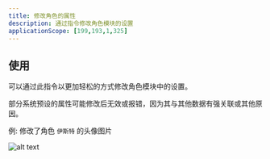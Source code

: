 ```yaml
---
title: 修改角色的属性
description: 通过指令修改角色模块的设置
applicationScope: [199,193,1,325]
---
```


## 使用

可以通过此指令以更加轻松的方式修改角色模块中的设置。

部分系统预设的属性可能修改后无效或报错，因为其与其他数据有强关联或其他原因。

例: 修改了角色 `伊斯特` 的头像图片

![alt text](https://cdn.gcw.wiki/gcw/image/zh_hans/commands/actor/changeactorattribute/image.png)
